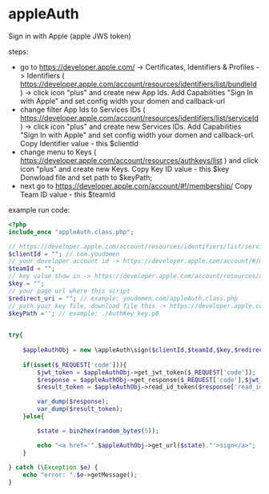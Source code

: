 # appleAuth
Sign in with Apple (apple JWS token)

steps:
* go to https://developer.apple.com/ -> Certificates, Identifiers & Profiles -> Identifiers ( https://developer.apple.com/account/resources/identifiers/list/bundleId ) -> click icon "plus" and create new App Ids. Add Capabilities "Sign In with Apple" and set config width your domen and callback-url
* change filter App Ids to Services IDs ( https://developer.apple.com/account/resources/identifiers/list/serviceId ) -> click icon "plus" and create new Services IDs. Add Capabilities "Sign In with Apple" and set config width your domen and callback-url.
Copy Identifier value - this $clientId
* change menu to Keys ( https://developer.apple.com/account/resources/authkeys/list ) and click icon "plus" and create new Keys.
Copy Key ID value - this $key
Donwload file and set path to $keyPath;
* next go to https://developer.apple.com/account/#!/membership/
Copy Team ID value - this $teamId

example run code: 
```php
<?php
include_once "appleAuth.class.php";

// https://developer.apple.com/account/resources/identifiers/list/serviceId -- indificator value
$clientId = ""; // com.youdomen
// your developer account id -> https://developer.apple.com/account/#/membership/
$teamId = "";
// key value show in -> https://developer.apple.com/account/resources/authkeys/list
$key = ""; 
// your page url where this script
$redirect_uri = ""; // example: youdomen.com/appleAuth.class.php
// path your key file, download file this -> https://developer.apple.com/account/resources/authkeys/list
$keyPath =''; // example: ./AuthKey_key.p8 

	
try{
	
	$appleAuthObj = new \appleAuth\sign($clientId,$teamId,$key,$redirect_uri,$keyPath);	
	
	if(isset($_REQUEST['code'])){
		$jwt_token = $appleAuthObj->get_jwt_token($_REQUEST['code']);
		$response = $appleAuthObj->get_response($_REQUEST['code'],$jwt_token);
		$result_token = $appleAuthObj->read_id_token($response['read_id_token']);

		var_dump($response);
		var_dump($result_token);
	}else{

		$state = bin2hex(random_bytes(5));

		echo "<a href='".$appleAuthObj->get_url($state)."'>sign</a>";
	}
																					
} catch (\Exception $e) {
	echo "error: ".$e->getMessage();
}
```
											
											
